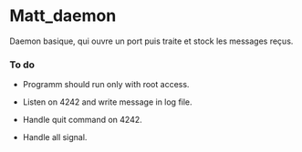 # Matt_daemon
Daemon basique, qui ouvre un port puis traite et stock les messages reçus.

### To do
* Programm should run only with root access.

* Listen on 4242 and write message in log file.

* Handle quit command on 4242.

* Handle all signal.
